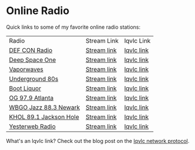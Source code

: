 # Online Radio

Quick links to some of my favorite online radio stations:

<table class="table">
    <tr>
        <td>Radio</td>
        <td>Stream Link</td>
        <td>lqvlc Link</td>
    </tr>
    <tr>
        <td><a href="https://somafm.com/defcon/">DEF CON Radio</a></td>
        <td><a href="https://somafm.com/defcon64.pls">Stream link</a></td>
        <td><a href="lqvlc://somafm.com/defcon64.pls">lqvlc link</a></td>
    </tr>
    <tr>
        <td><a href="https://somafm.com/deepspaceone/">Deep Space One</a></td>
        <td><a href="https://somafm.com/deepspaceone64.pls">Stream link</a></td>
        <td><a href="lqvlc://somafm.com/deepspaceone64.pls">lqvlc link</a></td>
    </tr>
    <tr>
        <td><a href="https://somafm.com/vaporwaves/">Vaporwaves</a></td>
        <td><a href="https://somafm.com/vaporwaves64.pls">Stream link</a></td>
        <td><a href="lqvlc://somafm.com/vaporwaves64.pls">lqvlc link</a></td>
    </tr>
    <tr>
        <td><a href="https://somafm.com/u80s/">Underground 80s</a></td>
        <td><a href="https://somafm.com/u80s64.pls">Stream link</a></td>
        <td><a href="lqvlc://somafm.com/u80s64.pls">lqvlc link</a></td>
    </tr>
    <tr>
        <td><a href="https://somafm.com/bootliquor/">Boot Liquor</a></td>
        <td><a href="https://somafm.com/bootliquor64.pls">Stream link</a></td>
        <td><a href="lqvlc://somafm.com/bootliquor64.pls">lqvlc link</a></td>
    </tr>
    <tr>
        <td><a href="https://www.og979.com/">OG 97.9 Atlanta</a></td>
        <td><a href="https://playerservices.streamtheworld.com/api/livestream-redirect/WWWQH3AAC.aac">Stream link</a></td>
        <td><a href="lqvlc://playerservices.streamtheworld.com/api/livestream-redirect/WWWQH3AAC.aac">lqvlc link</a></td>
    </tr>
    <tr>
        <td><a href="https://www.wbgo.org">WBGO Jazz 88.3 Newark</a></td>
        <td><a href="https://wbgo.streamguys1.com/wbgo128">Stream link</a></td>
        <td><a href="lqvlc://wbgo.streamguys1.com/wbgo128">lqvlc link</a></td>
    </tr>
    <tr>
        <td><a href="https://www.wbgo.org">KHOL 89.1 Jackson Hole</a></td>
        <td><a href="http://peridot.streamguys.com:6010/live.m3u?_ga=2.245952768.525453867.1658096358-1871105295.1658096351">Stream link</a></td>
        <td><a href="lqvlc://peridot.streamguys.com:6010/live.m3u?_ga=2.245952768.525453867.1658096358-1871105295.1658096351">lqvlc link</a></td>
    </tr>
    <tr>
        <td><a href="https://yesterweb.org/radio/">Yesterweb Radio</a></td>
        <td><a href="https://radio.yesterweb.org/radio/8000/radio.mp3">Stream link</a></td>
        <td><a href="lqvlc://radio.yesterweb.org/radio/8000/radio.mp3">lqvlc link</a></td>
    </tr>    
</table>

What's an lqvlc link? Check out the blog post on the [lqvlc network protocol](/posts/lqvlc-network-protocol-firefox.html).